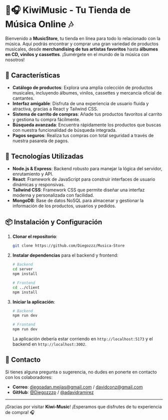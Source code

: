 # 🥝🎧 KiwiMusic - Tu Tienda de Música Online 🎶

Bienvenido a **MusicStore**, tu tienda en línea para todo lo relacionado con la música. Aquí podrás encontrar y comprar una gran variedad de productos musicales, desde **merchandising de tus artistas favoritos** hasta **álbumes en CD, vinilos y cassettes**. ¡Sumérgete en el mundo de la música con nosotros!

## 🛒 Características

- **Catálogo de productos**: Explora una amplia colección de productos musicales, incluyendo álbumes, vinilos, cassettes y mercancía oficial de cantantes.
- **Interfaz amigable**: Disfruta de una experiencia de usuario fluida y atractiva, gracias a React y Tailwind CSS.
- **Sistema de carrito de compras**: Añade tus productos favoritos al carrito y gestiona tu compra fácilmente.
- **Búsqueda avanzada**: Encuentra rápidamente los productos que buscas con nuestra funcionalidad de búsqueda integrada.
- **Pagos seguros**: Realiza tus compras con total seguridad a través de nuestra pasarela de pagos.

## 🚀 Tecnologías Utilizadas

- **Node.js & Express**: Backend robusto para manejar la lógica del servidor, enrutamiento y API.
- **React**: Framework de JavaScript para construir interfaces de usuario dinámicas y responsivas.
- **Tailwind CSS**: Framework CSS que permite diseñar una interfaz moderna y personalizada con facilidad.
- **MongoDB**: Base de datos NoSQL para almacenar y gestionar la información de los productos, usuarios y pedidos.


## 📦 Instalación y Configuración

1. **Clonar el repositorio**:
    ```bash
    git clone https://github.com/Diegozzz/Musica-Store
    ```

2. **Instalar dependencias** para el backend y frontend:
    ```bash
    # Backend
    cd server
    npm install

    # Frontend
    cd ../client
    npm install
    ```
   
3. **Iniciar la aplicación**:
    ```bash
    # Backend 
    npm run dev

    # Frontend
    npm run dev
    ```

    La aplicación debería estar corriendo en `http://localhost:5173` y el backend en `http://localhost:3002`.


## 📧 Contacto

Si tienes alguna pregunta o sugerencia, no dudes en ponerte en contacto con los colaboradores:

- **Correo**: diegoadan.mejias@gmail.com / davidconz@gmail.com
- **GitHub**: [@Diegozzzp](https://github.com/Diegozzzp) / [@adavidramirez](https://github.com/adavidramirez)

---

¡Gracias por visitar **Kiwi-Music**! ¡Esperamos que disfrutes de tu experiencia de compra! 🎧
 
